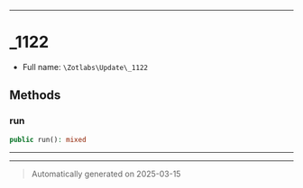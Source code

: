 ***

# _1122





* Full name: `\Zotlabs\Update\_1122`




## Methods


### run



```php
public run(): mixed
```












***


***
> Automatically generated on 2025-03-15
